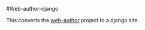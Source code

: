 #Web-author-django

This converts the [web-author](https://github.com/treetrnk/web-author) project to a django site.
